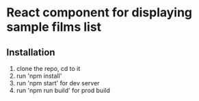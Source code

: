 # React component for displaying sample films list

## Installation
1. clone the repo, cd to it
2. run 'npm install'
3. run 'npm start' for dev server
4. run 'npm run build' for prod build
